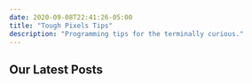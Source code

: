 ```yaml
---
date: 2020-09-08T22:41:26-05:00
title: "Tough Pixels Tips"
description: "Programming tips for the terminally curious."
---
```


## Our Latest Posts
